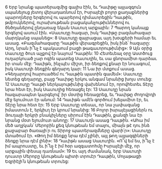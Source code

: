 6 Երբ նրանք պատերազմից գալիս էին, եւ Դաւիթը այլազգուն սպանելուց յետոյ վերադառնում էր, Իսրայէլի բոլոր քաղաքներից պարողները երգերով ու պարերով դիմաւորեցին Դաւթին, թմբուկներով, ուրախութեան բացականչութիւններով ու ծնծղաներով ընդառաջ եկան Սաւուղ արքային: 7 Պարող կանայք երգելով ասում էին. «Սաւուղը հազար, իսկ Դաւիթը բազմահազար մարդկանց սպանեց»:
8 Սաւուղը զայրացաւ այդ խօսքերի համար եւ ասաց. «Բազմահազարը Դաւթին վերագրեցին, իսկ ինձ՝ հազարը: Արդ, նրան ի՞նչ է պակասում բացի թագաւորութիւնից»: 9 Այն օրից Սաւուղը ծուռ աչքով էր նայում Դաւթին:
10 Հետեւեալ օրը Աստծուց ուղարկուած չար ոգին պատեց Սաւուղին, եւ սա ցնորամիտ դարձաւ իր տան մէջ: Դաւիթն, ինչպէս միշտ, իր ձեռքով քնար էր նուագում, իսկ Սաւուղի ձեռքին գեղարդ կար: 11 Նա իր մտքում ասաց. «Գեղարդով հարուածեմ ու Դաւթին պատին գամեմ»: Սաւուղը նետեց գեղարդը, բայց Դաւիթը երկու անգամ նրանից խոյս տուեց: 12 Սաւուղը Դաւթի ներկայութիւնից վախենում էր, որովհետեւ Տէրը նրա հետ էր, իսկ Սաւուղից հեռացել էր: 13 Սաւուղը նրան հազարապետ կարգելով՝ իր մօտից հեռացրեց, եւ Դաւիթը ժողովրդի մէջ ելումուտ էր անում: 14 Դաւիթն ամէն գործում խելամիտ էր, եւ Տէրը նրա հետ էր: 15 Երբ Սաւուղը տեսաւ, որ նա չափազանց իմաստուն է, երկիւղ էր կրում նրանից: 16 Բոլոր իսրայէլացիներն ու Յուդայի երկրի բնակիչները սիրում էին Դաւթին, քանզի նա էր նրանց մօտ ելումուտ անողը:
17 Սաւուղն ասաց Դաւթին. «Ահա իմ մեծ աղջկան՝ Մերոբին քեզ կնութեան եմ տալու, միայն թէ դու ինձ քաջաբար ծառայի՛ր ու Տիրոջ պատերազմները վարի՛ր»: Սաւուղը մտածում էր. «Թող իմ ձեռքը նրա դէմ չլինի, այլ թող այլազգիների ձեռքը նրա դէմ լինի»: 18 Դաւիթն ասաց Սաւուղին. «Ո՞վ եմ ես, ի՞նչ է իմ ապրուստը, եւ ի՞նչ է իմ հօր ազգատոհմը Իսրայէլի մէջ, որ արքային փեսայ դառնամ»: 19 Եւ այդ ժամանակ, երբ Սաւուղի դուստր Մերոբը կնութեան պիտի տրուէր Դաւթին, Մոլաթացի Եզրիէլի՛ն կնութեան տրուեց:
